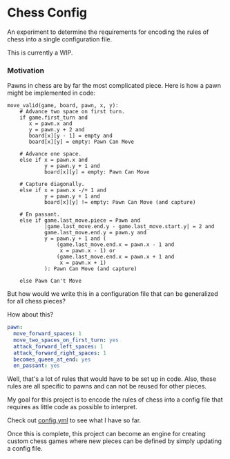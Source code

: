 # Chess Config

An experiment to determine the requirements for encoding the rules of chess into a single configuration file.

This is currently a WIP.

### Motivation 
Pawns in chess are by far the most complicated piece.
Here is how a pawn might be implemented in code:

```
move_valid(game, board, pawn, x, y):
    # Advance two space on first turn.
    if game.first_turn and
       x = pawn.x and 
       y = pawn.y + 2 and 
       board[x][y - 1] = empty and
       board[x][y] = empty: Pawn Can Move

    # Advance one space.
    else if x = pawn.x and 
            y = pawn.y + 1 and 
            board[x][y] = empty: Pawn Can Move

    # Capture diagonally.
    else if x = pawn.x -/+ 1 and
            y = pawn.y + 1 and
            board[x][y] != empty: Pawn Can Move (and capture)

    # En passant.
    else if game.last_move.piece = Pawn and
            |game.last_move.end.y - game.last_move.start.y| = 2 and 
            game.last_move.end.y = pawn.y and
            y = pawn.y + 1 and (
                (game.last_move.end.x = pawn.x - 1 and
                 x = pawn.x - 1) or
                (game.last_move.end.x = pawn.x + 1 and
                 x = pawn.x + 1)
            ): Pawn Can Move (and capture)

    else Pawn Can't Move
```

But how would we write this in a configuration file that can be generalized for all chess pieces?

How about this?
```yaml
pawn:
  move_forward_spaces: 1
  move_two_spaces_on_first_turn: yes
  attack_forward_left_spaces: 1
  attack_forward_right_spaces: 1
  becomes_queen_at_end: yes
  en_passant: yes
```

Well, that's a lot of rules that would have to be set up in code.
Also, these rules are all specific to pawns and can not be reused for other pieces.

My goal for this project is to encode the rules of chess into a config file that requires as little code as possible to interpret.

Check out [config.yml](config.yml) to see what I have so far.

Once this is complete, this project can become an engine for creating custom chess games where new pieces can be defined by simply updating a config file. 
